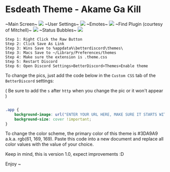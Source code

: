 # Esdeath Theme - Akame Ga Kill
~Main Screen~
<img src="http://i.imgur.com/wrgmZvv.jpg"/>
~User Settings~
<img src="http://i.imgur.com/D9W6mac.png"/>
~Emotes~
<img src="http://i.imgur.com/eJoNsmY.png"/>
~Find Plugin (courtesy of Mitchell)~
<img src="http://i.imgur.com/xWPPhg9.gif"/>
~Status Bubbles~
<img src="http://i.imgur.com/lHlb6eM.gif"/>


```
Step 1: Right Click the Raw Button
Step 2: Click Save As Link
Step 3: Wins Save to %appdata%\betterdiscord\themes\ 
Step 3: Macs Save to ~/Library/Preferences/themes 
Step 4: Make sure the extension is .theme.css
Step 5: Restart Discord
Step 6: Open Discord Settings>BetterDiscord>Themes>Enable theme
```

To change the pics, just add the code below in the `Custom CSS` tab of the `BetterDiscord` settings:

( Be sure to add the `s` after `http` when you change the pic or it won't appear )
```css

.app {
    background-image: url("ENTER YOUR URL HERE, MAKE SURE IT STARTS WITH HTTPS://") !important;
    background-size: cover !important;
}

```

To change the color scheme, the primary color of this theme is #3DA9A9 a.k.a. rgb(61, 169, 169).
Paste this code into a new document and replace all color values with the value of your choice.


Keep in mind, this is version 1.0, expect improvements :D

Enjoy ~
